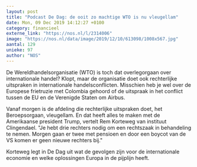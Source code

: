```yaml
---
layout: post
title: "Podcast De Dag: de ooit zo machtige WTO is nu vleugellam"
date: Mon, 09 Dec 2019 14:12:27 +0100
category: financieel
externe_link: "https://nos.nl/l/2314006"
image: "https://nos.nl/data/image/2019/12/10/613098/1008x567.jpg"
aantal: 129
unieke: 97
author: "NOS"
---
```


<p>De Wereldhandelsorganisatie (WTO) is toch dat overlegorgaan over internationale handel? Klopt, maar de organisatie doet ook rechterlijke uitspraken in internationale handelsconflicten. Misschien heb je wel over de Europese frietruzie met Colombia gehoord of de uitspraak in het conflict tussen de EU en de Verenigde Staten om Airbus.</p>
<p>Vanaf morgen is de afdeling die rechterlijke uitspraken doet, het Beroepsorgaan, vleugellam. En dat heeft alles te maken met de Amerikaanse president Trump, vertelt Rem Korteweg van instituut Clingendael. "Je hebt drie rechters nodig om een rechtszaak in behandeling te nemen. Morgen gaan er twee met pensioen en door een boycot van de VS komen er geen nieuwe rechters bij."</p>
<p>Korteweg legt in De Dag uit wat de gevolgen zijn voor de internationale economie en welke oplossingen Europa in de pijplijn heeft.</p>
